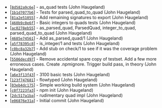 * [[`8d582a9c6e`](https://github.com/StoneCypher/is_ipv4/commit/8d582a9c6e)] - as_quad tests (John Haugeland) 
* [[`1b1d7077b6`](https://github.com/StoneCypher/is_ipv4/commit/1b1d7077b6)] - Tests for parsed_quad_to_quad (John Haugeland) 
* [[`81a2e51055`](https://github.com/StoneCypher/is_ipv4/commit/81a2e51055)] - Add remaining signatures to export (John Haugeland) 
* [[`460b9c0e6f`](https://github.com/StoneCypher/is_ipv4/commit/460b9c0e6f)] - Basic integers to quads tests (John Haugeland) 
* [[`ac0278eb55`](https://github.com/StoneCypher/is_ipv4/commit/ac0278eb55)] - as_parsed_quad, ParsedQuad, integer_to_quad, parsed_quad_to_quad (John Haugeland) 
* [[`4685e74561`](https://github.com/StoneCypher/is_ipv4/commit/4685e74561)] - Add as_parsed_quad/1 (John Haugeland) 
* [[`a5f78395c8`](https://github.com/StoneCypher/is_ipv4/commit/a5f78395c8)] - is_integer/1 and tests (John Haugeland) 
* [[`c0bc8a32b7`](https://github.com/StoneCypher/is_ipv4/commit/c0bc8a32b7)] - Add stub on check/1 to see if it was the coverage problem (John Haugeland) 
* [[`5506decd97`](https://github.com/StoneCypher/is_ipv4/commit/5506decd97)] - Remove accidental spare copy of testset.  Add a few more erroneous cases.  Create .npmignore.  Trigger build pass, in theory (John Haugeland) 
* [[`a6e3f13f43`](https://github.com/StoneCypher/is_ipv4/commit/a6e3f13f43)] - 3100 basic tests (John Haugeland) 
* [[`123f747681`](https://github.com/StoneCypher/is_ipv4/commit/123f747681)] - flowtyped (John Haugeland) 
* [[`03eb4dc175`](https://github.com/StoneCypher/is_ipv4/commit/03eb4dc175)] - Simple working build system (John Haugeland) 
* [[`c0f7223fa3`](https://github.com/StoneCypher/is_ipv4/commit/c0f7223fa3)] - npm init (John Haugeland) 
* [[`2dc517a1ba`](https://github.com/StoneCypher/is_ipv4/commit/2dc517a1ba)] - rudimentary quad impl (John Haugeland) 
* [[`e06876e31a`](https://github.com/StoneCypher/is_ipv4/commit/e06876e31a)] - Initial commit (John Haugeland) 
